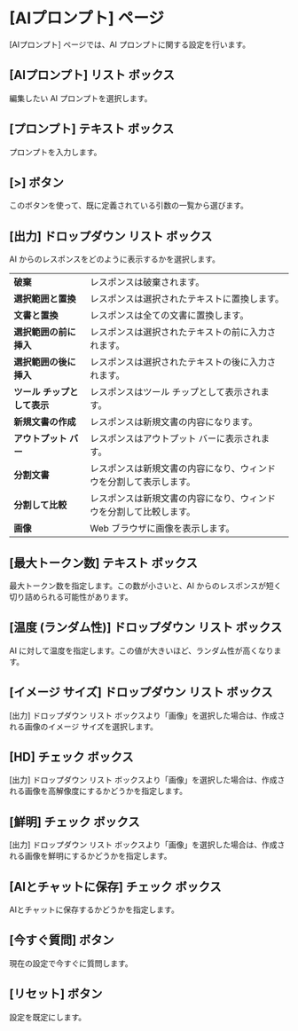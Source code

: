 # \[AIプロンプト\] ページ

\[AIプロンプト\] ページでは、AI プロンプトに関する設定を行います。

## \[AIプロンプト\] リスト ボックス

編集したい AI プロンプトを選択します。

## \[プロンプト\] テキスト ボックス

プロンプトを入力します。

## \[>\] ボタン

このボタンを使って、既に定義されている引数の一覧から選びます。

## \[出力\] ドロップダウン リスト ボックス

AI からのレスポンスをどのように表示するかを選択します。

|     |     |
| --- | --- |
| **破棄** | レスポンスは破棄されます。 |
| **選択範囲と置換** | レスポンスは選択されたテキストに置換します。 |
| **文書と置換** | レスポンスは全ての文書に置換します。 |
| **選択範囲の前に挿入** | レスポンスは選択されたテキストの前に入力されます。 |
| **選択範囲の後に挿入** | レスポンスは選択されたテキストの後に入力されます。 |
| **ツール チップとして表示** | レスポンスはツール チップとして表示されます。 |
| **新規文書の作成** | レスポンスは新規文書の内容になります。 |
| **アウトプット バー** | レスポンスはアウトプット バーに表示されます。 |
| **分割文書** | レスポンスは新規文書の内容になり、ウィンドウを分割して表示します。 |
| **分割して比較** | レスポンスは新規文書の内容になり、ウィンドウを分割して比較します。 |
| **画像** | Web ブラウザに画像を表示します。 |

## \[最大トークン数\] テキスト ボックス

最大トークン数を指定します。この数が小さいと、AI からのレスポンスが短く切り詰められる可能性があります。

## \[温度 (ランダム性)\] ドロップダウン リスト ボックス

AI に対して温度を指定します。この値が大きいほど、ランダム性が高くなります。

## \[イメージ サイズ\] ドロップダウン リスト ボックス

\[出力\] ドロップダウン リスト ボックスより「画像」を選択した場合は、作成される画像のイメージ サイズを選択します。

## \[HD\] チェック ボックス

\[出力\] ドロップダウン リスト ボックスより「画像」を選択した場合は、作成される画像を高解像度にするかどうかを指定します。

## \[鮮明\] チェック ボックス

\[出力\] ドロップダウン リスト ボックスより「画像」を選択した場合は、作成される画像を鮮明にするかどうかを指定します。

## \[AIとチャットに保存\] チェック ボックス

AIとチャットに保存するかどうかを指定します。

## \[今すぐ質問\] ボタン

現在の設定で今すぐに質問します。

## \[リセット\] ボタン

設定を既定にします。

